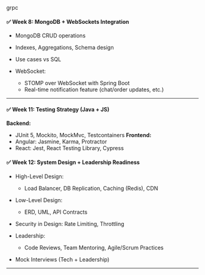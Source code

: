 grpc


#### ✅ Week 8: MongoDB + WebSockets Integration

* MongoDB CRUD operations
* Indexes, Aggregations, Schema design
* Use cases vs SQL
* WebSocket:

  * STOMP over WebSocket with Spring Boot
  * Real-time notification feature (chat/order updates, etc.)

---



#### ✅ Week 11: Testing Strategy (Java + JS)

**Backend:**

* JUnit 5, Mockito, MockMvc, Testcontainers
  **Frontend:**
* Angular: Jasmine, Karma, Protractor
* React: Jest, React Testing Library, Cypress

#### ✅ Week 12: System Design + Leadership Readiness

* High-Level Design:

  * Load Balancer, DB Replication, Caching (Redis), CDN
* Low-Level Design:

  * ERD, UML, API Contracts
* Security in Design: Rate Limiting, Throttling
* Leadership:

  * Code Reviews, Team Mentoring, Agile/Scrum Practices
* Mock Interviews (Tech + Leadership)

---


